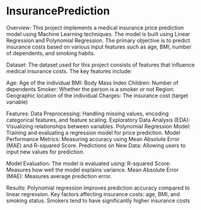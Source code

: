 # InsurancePrediction

Overview: This project implements a medical insurance price prediction model using Machine Learning techniques. The model is built using Linear Regression and Polynomial Regression. The primary objective is to predict insurance costs based on various input features such as age, BMI, number of dependents, and smoking habits.

Dataset: The dataset used for this project consists of features that influence medical insurance costs. The key features include:

Age: Age of the individual BMI: Body Mass Index Children: Number of dependents Smoker: Whether the person is a smoker or not Region: Geographic location of the individual Charges: The insurance cost (target variable)

Features: Data Preprocessing: Handling missing values, encoding categorical features, and feature scaling. Exploratory Data Analysis (EDA): Visualizing relationships between variables. Polynomial Regression Model: Training and evaluating a regression model for price prediction. Model Performance Metrics: Measuring accuracy using Mean Absolute Error (MAE) and R-squared Score. Predictions on New Data: Allowing users to input new values for prediction.

Model Evaluation: The model is evaluated using: R-squared Score: Measures how well the model explains variance. Mean Absolute Error (MAE): Measures average prediction error.

Results: Polynomial regression improves prediction accuracy compared to linear regression. Key factors affecting insurance costs: age, BMI, and smoking status. Smokers tend to have significantly higher insurance costs

